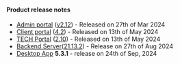 #### Product release notes
* [Admin portal](/configs/release-notes/admin) ([v2.12](/configs/release-notes/admin/v2.12)) - Released on 27th of Mar 2024
* [Client portal](/configs/release-notes/portal) ([4.2](/configs/release-notes/portal/v4.2)) - Released on 13th of May 2024
* [TECH Portal](/configs/release-notes/tech) ([2.10](/configs/release-notes/tech/v2.10)) - Released on 13th of May 2024
* [Backend Server](/configs/release-notes/server)([21.13.2](/configs/release-notes/server)) - Release on 27th of Aug 2024
* [Desktop App](/configs/release-notes/desktop) **5.3.1** - release on 24th of Sep, 2024
